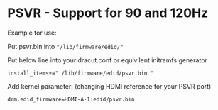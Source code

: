 # PSVR - Support for 90 and 120Hz

Example for use:

Put psvr.bin into `"/lib/firmware/edid/"`

Put below line into your dracut.conf or equivilent initramfs generator

`install_items+=" /lib/firmware/edid/psvr.bin "`

Add kernel parameter: (changing HDMI reference for your PSVR port)

`drm.edid_firmware=HDMI-A-1:edid/psvr.bin`

